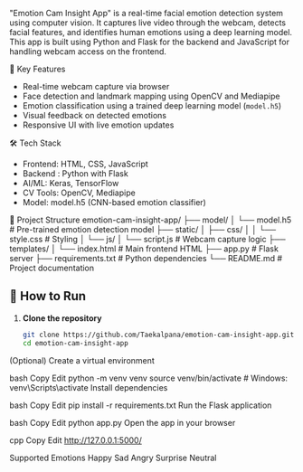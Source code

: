 "Emotion Cam Insight App" is a real-time facial emotion detection system using computer vision. It captures live video through the webcam, detects facial features, and identifies human emotions using a deep learning model. This app is built using Python and Flask for the backend and JavaScript for handling webcam access on the frontend.

🧠 Key Features

- Real-time webcam capture via browser
- Face detection and landmark mapping using OpenCV and Mediapipe
- Emotion classification using a trained deep learning model (`model.h5`)
- Visual feedback on detected emotions
- Responsive UI with live emotion updates

🛠️ Tech Stack
- Frontend: HTML, CSS, JavaScript
- Backend : Python with Flask
- AI/ML: Keras, TensorFlow
- CV Tools: OpenCV, Mediapipe
- Model: model.h5 (CNN-based emotion classifier)
  

📁 Project Structure
emotion-cam-insight-app/
├── model/
│ └── model.h5 # Pre-trained emotion detection model
├── static/
│ ├── css/
│ │ └── style.css # Styling
│ └── js/
│ └── script.js # Webcam capture logic
├── templates/
│ └── index.html # Main frontend HTML
├── app.py # Flask server
├── requirements.txt # Python dependencies
└── README.md # Project documentation


## 🚀 How to Run

1. **Clone the repository**
   ```bash
   git clone https://github.com/Taekalpana/emotion-cam-insight-app.git
   cd emotion-cam-insight-app
(Optional) Create a virtual environment

bash
Copy
Edit
python -m venv venv
source venv/bin/activate  # Windows: venv\Scripts\activate
Install dependencies

bash
Copy
Edit
pip install -r requirements.txt
Run the Flask application

bash
Copy
Edit
python app.py
Open the app in your browser

cpp
Copy
Edit
http://127.0.0.1:5000/


Supported Emotions
Happy
Sad
Angry
Surprise
Neutral
